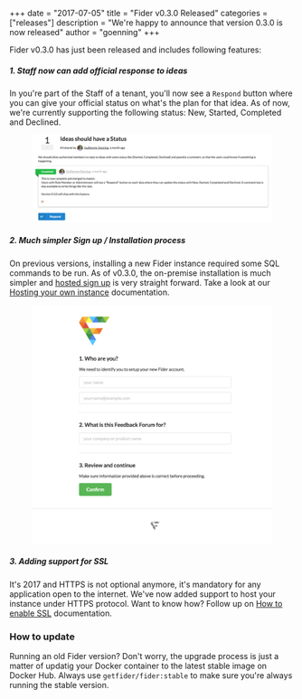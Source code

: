 +++
date = "2017-07-05"
title = "Fider v0.3.0 Released"
categories = ["releases"]
description = "We're happy to announce that version 0.3.0 is now released"
author = "goenning"
+++

Fider v0.3.0 has just been released and includes following features:

##### 1. Staff now can add official response to ideas

In you're part of the Staff of a tenant, you'll now see a <code>Respond</code> button where you can give your official status on what's the plan for that idea. As of now, we're currently supporting the following status: New, Started, Completed and Declined.

<figure>
  <img src="/images/docs/staff-response.png" />
</figure>

##### 2. Much simpler Sign up / Installation process

On previous versions, installing a new Fider instance required some SQL commands to be run. As of v0.3.0, the on-premise installation is much simpler and [hosted sign up](https://login.fider.io/signup) is very straight forward. Take a look at our [Hosting your own instance](http://localhost:1313/docs/hosting-instance/) documentation.

<figure>
  <img src="/images/docs/fider-clean-install.png" />
</figure>

##### 3. Adding support for SSL

It's 2017 and HTTPS is not optional anymore, it's mandatory for any application open to the internet. We've now added support to host your instance under HTTPS protocol. Want to know how? Follow up on [How to enable SSL](http://localhost:1313/docs/how-to-enable-ssl/) documentation.

### How to update

Running an old Fider version? Don't worry, the upgrade process is just a matter of updatig your Docker container to the latest stable image on Docker Hub. Always use <code>getfider/fider:stable</code> to make sure you're always running the stable version.